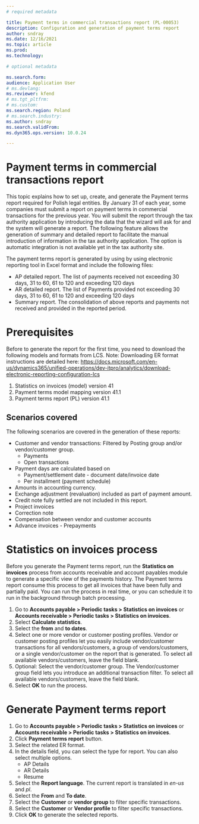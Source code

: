 ```yaml
---
# required metadata

title: Payment terms in commercial transactions report (PL-00053)
description: Configuration and generation of payment terms report
author: sndray
ms.date: 12/16/2021
ms.topic: article
ms.prod: 
ms.technology: 

# optional metadata

ms.search.form: 
audience: Application User
# ms.devlang: 
ms.reviewer: kfend
# ms.tgt_pltfrm: 
# ms.custom: 
ms.search.region: Poland
# ms.search.industry: 
ms.author: sndray
ms.search.validFrom: 
ms.dyn365.ops.version: 10.0.24

---
```


# Payment terms in commercial transactions report

This topic explains how to set up, create, and generate the Payment terms report required for Polish legal entities.
By January 31 of each year, some companies must submit a report on payment terms in commercial transactions for the previous year.  You will submit the report through the tax authority application by introducing the data that the wizard will ask for and the system will generate a report. 
The following feature allows the generation of summary and detailed report to facilitate the manual introduction of information in the tax authority application. The option is automatic integration is not available yet in the tax authority site. 

The payment terms report is generated by using by using electronic reporting tool in Excel format and include the following files:
- AP detailed report. The list of payments received not exceeding 30 days, 31 to 60, 61 to 120 and exceeding 120 days
- AR detailed report. The list of Payments provided not exceeding 30 days, 31 to 60, 61 to 120 and exceeding 120 days
- Summary report. The consolidation of above reports and payments not received and provided in the reported period.

# Prerequisites

Before to generate the report for the first time, you need to download the following models and formats from LCS. Note: Downloading ER format instructions are detailed here: https://docs.microsoft.com/en-us/dynamics365/unified-operations/dev-itpro/analytics/download-electronic-reporting-configuration-lcs 
	
1. Statistics on invoices (model) version 41
2. Payment terms model mapping version 41.1
3. Payment terms report (PL) version 41.1

## Scenarios covered

The following scenarios are covered in the generation of these reports:
- Customer and vendor transactions: Filtered by Posting group and/or vendor/customer group.
	- Payments
	- Open transactions
- Payment days are calculated based on 
	- Payment/settlement date - document date/invoice date
	- Per installment (payment schedule)
- Amounts in accounting currency.
- Exchange adjustment (revaluation) included as part of payment amount.
- Credit note fully settled are not included in this report.
- Project invoices
- Correction note
- Compensation between vendor and customer accounts
- Advance invoices - Prepayments

# Statistics on invoices process
Before you generate the Payment terms report, run the **Statistics on invoices** process from accounts receivable and account payables module to generate a specific view of the payments history. The Payment terms report consume this process to get all invoices that have been fully and partially paid. You can run the process in real time, or you can schedule it to run in the background through batch processing.

1. Go to **Accounts payable > Periodic tasks > Statistics on invoices** or **Accounts receivable > Periodic tasks > Statistics on invoices**.
2. Select **Calculate statistics**.
3. Select the **from** and **to dates**. 
4. Select one or more vendor or customer posting profiles. Vendor or customer posting profiles let you easily include vendor/customer transactions for all vendors/customers, a group of vendors/customers, or a single vendor/customer on the report that is generated. To select all available vendors/customers, leave the field blank.
5. Optional: Select the vendor/customer group. The Vendor/customer group field lets you introduce an additional transaction filter. To select all available vendors/customers, leave the field blank.
6. Select **OK** to run the process.


# Generate Payment terms report

1. Go to **Accounts payable > Periodic tasks > Statistics on invoices** or **Accounts receivable > Periodic tasks > Statistics on invoices**.
2. Click **Payment terms report** button.
3. Select the related ER format. 
4. In the details field, you can select the type for report. You can also select multiple options.
	- AP Details
	- AR Details
	- Resume
5. Select the **Report language**. The current report is translated in *en-us* and *pl*.
6. Select the **From** and **To date**.
7. Select the **Customer** or **vendor group** to filter specific transactions.
8. Select the **Customer** or **Vendor profile** to filter specific transactions.
9. Click **OK** to generate the selected reports.




